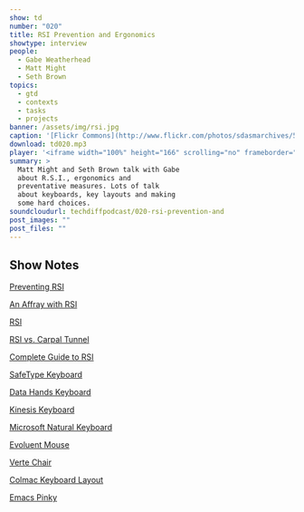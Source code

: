 ```yaml
---
show: td
number: "020"
title: RSI Prevention and Ergonomics
showtype: interview
people:
  - Gabe Weatherhead
  - Matt Might
  - Seth Brown
topics:
  - gtd
  - contexts
  - tasks
  - projects
banner: /assets/img/rsi.jpg
caption: '[Flickr Commons](http://www.flickr.com/photos/sdasmarchives/5018392123/)'
download: td020.mp3
player: '<iframe width="100%" height="166" scrolling="no" frameborder="no" src="https://w.soundcloud.com/player/?url=https%3A//api.soundcloud.com/tracks/125796257&amp;color=ff6600&amp;auto_play=false&amp;show_artwork=true"></iframe>'
summary: >
  Matt Might and Seth Brown talk with Gabe
  about R.S.I., ergonomics and
  preventative measures. Lots of talk
  about keyboards, key layouts and making
  some hard choices.
soundcloudurl: techdiffpodcast/020-rsi-prevention-and
post_images: ""
post_files: ""
---
```


## Show Notes

[Preventing RSI][might]

[An Affray with RSI][drbunsen]

[RSI](http://en.wikipedia.org/wiki/Repetitivestraininjury)

[RSI vs. Carpal Tunnel](http://en.wikipedia.org/wiki/Carpaltunnelsyndrome)

[Complete Guide to RSI](http://www.amazon.com/gp/product/0471388432/ref=as_li_ss_tl?ie=UTF8&tag=duckwing-20&linkCode=as2&camp=217145&creative=399373&creativeASIN=0471388432)

[SafeType Keyboard](http://safetype.com)

[Data Hands Keyboard](http://www.datahand.com)

[Kinesis Keyboard](http://www.kinesis-ergo.com/keyboards.htm)

[Microsoft Natural Keyboard](http://www.amazon.com/gp/product/B000Q6UZBM/ref=as_li_ss_tl?ie=UTF8&tag=duckwing-20&linkCode=as2&camp=217145&creative=399373&creativeASIN=B000Q6UZBM)

[Evoluent Mouse](http://www.evoluent.com)

[Verte Chair](http://rfmseating.com/products/products-by-series/verte-7/22011/)

[Colmac Keyboard Layout](http://colemak.com)

[Emacs Pinky](http://en.wikipedia.org/wiki/Emacs#Emacs_pinky)




[drbunsen]: http://www.drbunsen.org/rsi-affray.html

[might]: http://matt.might.net/articles/preventing-and-managing-rsi/

